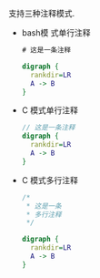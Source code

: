 


支持三种注释模式.

- bash模 式单行注释

  ```dot
  # 这是一条注释

  digraph {
  	rankdir=LR
    A -> B  
  }
  ```

- C 模式单行注释

  ```dot
  // 这是一条注释
  digraph {
  	rankdir=LR
    A -> B  
  }
  ```

- C 模式多行注释

  ```dot
  /*
   * 这是一条
   * 多行注释
   */
  
  digraph {
  	rankdir=LR
    A -> B  
  }
  ```

